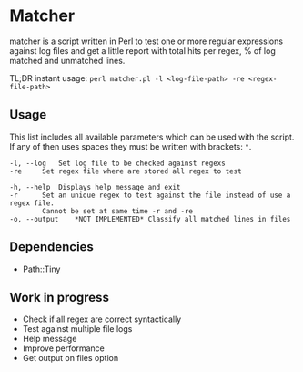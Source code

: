# Matcher

matcher is a script written in Perl to test one or more regular expressions against log files and get a little report with total hits per regex, % of log matched and unmatched lines.

TL;DR instant usage: `perl matcher.pl -l <log-file-path> -re <regex-file-path>`

## Usage

This list includes all available parameters which can be used with the script. If any of then uses spaces they must be written with brackets: `"`.

```
-l, --log	Set log file to be checked against regexs
-re		Set regex file where are stored all regex to test

-h, --help	Displays help message and exit
-r		Set an unique regex to test against the file instead of use a regex file.
		Cannot be set at same time -r and -re
-o, --output	*NOT IMPLEMENTED* Classify all matched lines in files
```

## Dependencies

* Path::Tiny

## Work in progress

* Check if all regex are correct syntactically
* Test against multiple file logs
* Help message
* Improve performance
* Get output on files option
